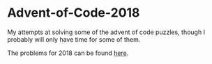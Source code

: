# Advent-of-Code-2018
My attempts at solving some of the advent of code puzzles, though I probably will only have time for some of them.

The problems for 2018 can be found [here](http://adventofcode.com/2018).

